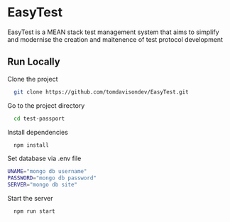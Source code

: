 
# EasyTest

EasyTest is a MEAN stack test management system that aims to simplify and modernise the creation and maitenence of test protocol development


## Run Locally

Clone the project

```bash
  git clone https://github.com/tomdavisondev/EasyTest.git
```

Go to the project directory

```bash
  cd test-passport
```

Install dependencies

```bash
  npm install
```

Set database via .env file

```bash
UNAME="mongo db username"
PASSWORD="mongo db password"
SERVER="mongo db site"
```

Start the server

```bash
  npm run start
```

